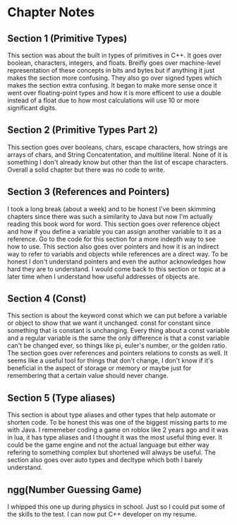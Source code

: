 # Chapter Notes

## Section 1 (Primitive Types)

This section was about the built in types of primitives in C++. It goes over boolean, characters, integers, and floats. Breifly goes over machine-level representation of these concepts in bits and bytes but if anything it just makes the section more confusing. They also go over signed types which makes the section extra confusing. It began to make more sense once it went over floating-point types and how it is more efficent to use a double instead of a float due to how most calculations will use 10 or more significant digits.

## Section 2 (Primitive Types Part 2)

This section goes over booleans, chars, escape characters, how strings are arrays of chars, and String Concatentation, and multiline literal. None of it is something I don't already know but other than the list of escape characters. Overall a solid chapter but there was no code to write.

## Section 3 (References and Pointers)

I took a long break (about a week) and to be honest I've been skimming chapters since there was such a similarity to Java but now I'm actually reading this book word for word. This section goes over reference object and how if you define a variable you can assign another variable to it as a reference. Go to the code for this section for a more indepth way to see how to use. This section also goes over pointers and how it is an indirect way to refer to variabls and objects while references are a direct way. To be honest I don't understand pointers and even the author acknowledges how hard they are to understand. I would come back to this section or topic at a later time when I understand how useful addresses of objects are.

## Section 4 (Const)

This section is about the keyword const which we can put before a variable or object to show that we want it unchanged. const for constant since something that is constant is unchanging. Every thing about a const variable and a regular variable is the same the only difference is that a const variable can't be changed ever, so things like pi, euler's number, or the golden ratio. The section goes over references and pointers relations to consts as well. It seems like a useful tool for things that don't change, I don't know if it's beneficial in the aspect of storage or memory or maybe just for remembering that a certain value should never change.

## Section 5 (Type aliases)

This section is about type aliases and other types that help automate or shorten code. To be honest this was one of the biggest missing parts to me with Java. I rememeber coding a game on roblox like 2 years ago and it was in lua, it has type aliases and I thought it was the most useful thing ever. It could be the game engine and not the actual language but either way refering to something complex but shortened will always be useful. The section also goes over auto types and decltype which both I barely understand.

## ngg(Number Guessing Game)

I whipped this one up during physics in school. Just so I could put some of the skills to the test. I can now put C++ developer on my resume.
